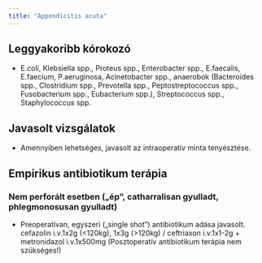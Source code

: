 ```yaml
---
title: "Appendicitis acuta"
---
```

## Leggyakoribb kórokozó
- E.coli, Klebsiella spp., Proteus spp., Enterobacter spp., E.faecalis, E.faecium, P.aeruginosa, Acinetobacter spp., anaerobok (Bacteroides spp.,
Clostridium spp., Prevotella spp., Peptostreptococcus spp., Fusobacterium spp., Eubacterium spp.), Streptococcus spp., Staphylococcus spp.
## Javasolt vizsgálatok
- Amennyiben lehetséges, javasolt az intraoperatív minta tenyésztése.
## Empirikus antibiotikum terápia
### Nem perforált esetben („ép”, catharralisan gyulladt, phlegmonosusan gyulladt)
- Preoperatívan, egyszeri („single shot”) antibiotikum adása javasolt.
cefazolin i.v.1x2g (<120kg), 1x3g (>120kg) / ceftriaxon i.v.1x1-2g + metronidazol i.v.1x500mg (Posztoperatív antibiotikum terápia nem szükséges!)
